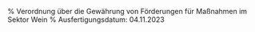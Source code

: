 % Verordnung über die Gewährung von Förderungen für Maßnahmen im Sektor Wein
% Ausfertigungsdatum: 04.11.2023
 